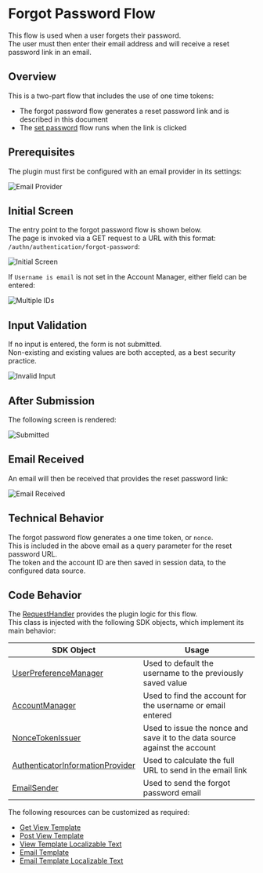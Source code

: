 # Forgot Password Flow

This flow is used when a user forgets their password.\
The user must then enter their email address and will receive a reset password link in an email.

## Overview

This is a two-part flow that includes the use of one time tokens:

- The forgot password flow generates a reset password link and is described in this document
- The [set password](set-password.md) flow runs when the link is clicked

## Prerequisites

The plugin must first be configured with an email provider in its settings:

![Email Provider](images/shared/authenticator-settings.png)

## Initial Screen

The entry point to the forgot password flow is shown below.\
The page is invoked via a GET request to a URL with this format: `/authn/authentication/forgot-password`:

![Initial Screen](images/forgot-password/initial.png)

If `Username is email` is not set in the Account Manager, either field can be entered:

![Multiple IDs](images/forgot-password/multiple-ids.png)

## Input Validation

If no input is entered, the form is not submitted.\
Non-existing and existing values are both accepted, as a best security practice.

![Invalid Input](images/forgot-password/invalid-input.png)

## After Submission

The following screen is rendered:

![Submitted](images/forgot-password/submitted.png)

## Email Received

An email will then be received that provides the reset password link:

![Email Received](images/forgot-password/email.png)

## Technical Behavior

The forgot password flow generates a one time token, or `nonce`.\
This is included in the above email as a query parameter for the reset password URL.\
The token and the account ID are then saved in session data, to the configured data source.

## Code Behavior

The [RequestHandler](../src/main/java/io/curity/identityserver/plugin/usernamepassword/forgotPassword/UsernamePasswordForgotPasswordRequestHandler.java) provides the plugin logic for this flow.\
This class is injected with the following SDK objects, which implement its main behavior:

| SDK Object | Usage |
| ---------- | ----- |
| [UserPreferenceManager](https://curity.io/docs/idsvr-java-plugin-sdk/latest/se/curity/identityserver/sdk/service/UserPreferenceManager.html) | Used to default the username to the previously saved value |
| [AccountManager](https://curity.io/docs/idsvr-java-plugin-sdk/latest/se/curity/identityserver/sdk/service/AccountManager.html) | Used to find the account for the username or email entered |
| [NonceTokenIssuer](https://curity.io/docs/idsvr-java-plugin-sdk/latest/se/curity/identityserver/sdk/service/NonceTokenIssuer.html) | Used to issue the nonce and save it to the data source against the account |
| [AuthenticatorInformationProvider](https://curity.io/docs/idsvr-java-plugin-sdk/latest/se/curity/identityserver/sdk/service/authentication/AuthenticatorInformationProvider.html) | Used to calculate the full URL to send in the email link |
| [EmailSender](https://curity.io/docs/idsvr-java-plugin-sdk/latest/se/curity/identityserver/sdk/service/EmailSender.html) | Used to send the forgot password email |

The following resources can be customized as required:

- [Get View Template](../src/main/resources/templates/authenticator/username-password-authenticator/forgot-password/get.vm)
- [Post View Template](../src/main/resources/templates/authenticator/username-password-authenticator/forgot-password/post.vm)
- [View Template Localizable Text](../src/main/resources/messages/en/authenticator/username-password-authenticator/forgot-password/messages)
- [Email Template](../src/main/resources/templates/authenticator/username-password-authenticator/email/forgot-password/email.vm) 
- [Email Template Localizable Text](../src/main/resources/messages/en/authenticator/username-password-authenticator/email/forgot-password/messages)
